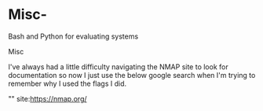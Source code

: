 # Misc-
Bash and Python for evaluating systems 


Misc 

I've always had a little difficulty navigating the NMAP site to look for documentation so now I just use the below google search when I'm trying to remember why I used the flags I did. 

"<flag>" site:https://nmap.org/ 
